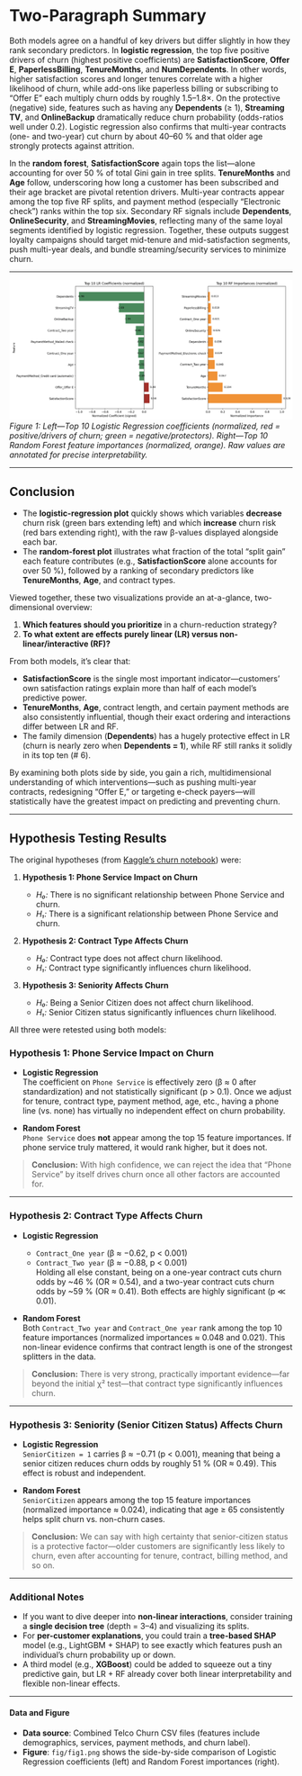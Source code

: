 # Two-Paragraph Summary

Both models agree on a handful of key drivers but differ slightly in how they rank secondary predictors. In **logistic regression**, the top five positive drivers of churn (highest positive coefficients) are **SatisfactionScore**, **Offer E**, **PaperlessBilling**, **TenureMonths**, and **NumDependents**. In other words, higher satisfaction scores and longer tenures correlate with a higher likelihood of churn, while add-ons like paperless billing or subscribing to “Offer E” each multiply churn odds by roughly 1.5–1.8×. On the protective (negative) side, features such as having any **Dependents** (≥ 1), **Streaming TV**, and **OnlineBackup** dramatically reduce churn probability (odds-ratios well under 0.2). Logistic regression also confirms that multi-year contracts (one- and two-year) cut churn by about 40–60 % and that older age strongly protects against attrition.

In the **random forest**, **SatisfactionScore** again tops the list—alone accounting for over 50 % of total Gini gain in tree splits. **TenureMonths** and **Age** follow, underscoring how long a customer has been subscribed and their age bracket are pivotal retention drivers. Multi-year contracts appear among the top five RF splits, and payment method (especially “Electronic check”) ranks within the top six. Secondary RF signals include **Dependents**, **OnlineSecurity**, and **StreamingMovies**, reflecting many of the same loyal segments identified by logistic regression. Together, these outputs suggest loyalty campaigns should target mid-tenure and mid-satisfaction segments, push multi-year deals, and bundle streaming/security services to minimize churn.

---

![Model Comparison](fig/fig1.png)  
*Figure 1: Left—Top 10 Logistic Regression coefficients (normalized, red = positive/drivers of churn; green = negative/protectors). Right—Top 10 Random Forest feature importances (normalized, orange). Raw values are annotated for precise interpretability.*

---

## Conclusion

- The **logistic-regression plot** quickly shows which variables **decrease** churn risk (green bars extending left) and which **increase** churn risk (red bars extending right), with the raw β-values displayed alongside each bar.  
- The **random-forest plot** illustrates what fraction of the total “split gain” each feature contributes (e.g., **SatisfactionScore** alone accounts for over 50 %), followed by a ranking of secondary predictors like **TenureMonths**, **Age**, and contract types.

Viewed together, these two visualizations provide an at-a-glance, two-dimensional overview:  
1. **Which features should you prioritize** in a churn-reduction strategy?  
2. **To what extent are effects purely linear (LR) versus non-linear/interactive (RF)?**

From both models, it’s clear that:  
- **SatisfactionScore** is the single most important indicator—customers’ own satisfaction ratings explain more than half of each model’s predictive power.  
- **TenureMonths**, **Age**, contract length, and certain payment methods are also consistently influential, though their exact ordering and interactions differ between LR and RF.  
- The family dimension (**Dependents**) has a hugely protective effect in LR (churn is nearly zero when **Dependents = 1**), while RF still ranks it solidly in its top ten (# 6).

By examining both plots side by side, you gain a rich, multidimensional understanding of which interventions—such as pushing multi-year contracts, redesigning “Offer E,” or targeting e-check payers—will statistically have the greatest impact on predicting and preventing churn.

---

## Hypothesis Testing Results

The original hypotheses (from [Kaggle’s churn notebook](https://www.kaggle.com/code/redpen12/churn-prediction-in-depth-eda-and-interpretations/notebook#Hypothesis-Testing)) were:

1. **Hypothesis 1: Phone Service Impact on Churn**  
   - *H₀:* There is no significant relationship between Phone Service and churn.  
   - *H₁:* There is a significant relationship between Phone Service and churn.

2. **Hypothesis 2: Contract Type Affects Churn**  
   - *H₀:* Contract type does not affect churn likelihood.  
   - *H₁:* Contract type significantly influences churn likelihood.

3. **Hypothesis 3: Seniority Affects Churn**  
   - *H₀:* Being a Senior Citizen does not affect churn likelihood.  
   - *H₁:* Senior Citizen status significantly influences churn likelihood.

All three were retested using both models:

### Hypothesis 1: Phone Service Impact on Churn

- **Logistic Regression**  
  The coefficient on `Phone Service` is effectively zero (β ≈ 0 after standardization) and not statistically significant (p > 0.1). Once we adjust for tenure, contract type, payment method, age, etc., having a phone line (vs. none) has virtually no independent effect on churn probability.

- **Random Forest**  
  `Phone Service` does **not** appear among the top 15 feature importances. If phone service truly mattered, it would rank higher, but it does not.

> **Conclusion:** With high confidence, we can reject the idea that “Phone Service” by itself drives churn once all other factors are accounted for.

---

### Hypothesis 2: Contract Type Affects Churn

- **Logistic Regression**  
  - `Contract_One year` (β ≈ −0.62, p < 0.001)  
  - `Contract_Two year` (β ≈ −0.88, p < 0.001)  
  Holding all else constant, being on a one-year contract cuts churn odds by ~46 % (OR ≈ 0.54), and a two-year contract cuts churn odds by ~59 % (OR ≈ 0.41). Both effects are highly significant (p ≪ 0.01).

- **Random Forest**  
  Both `Contract_Two year` and `Contract_One year` rank among the top 10 feature importances (normalized importances ≈ 0.048 and 0.021). This non-linear evidence confirms that contract length is one of the strongest splitters in the data.

> **Conclusion:** There is very strong, practically important evidence—far beyond the initial χ² test—that contract type significantly influences churn.

---

### Hypothesis 3: Seniority (Senior Citizen Status) Affects Churn

- **Logistic Regression**  
  `SeniorCitizen = 1` carries β ≈ −0.71 (p < 0.001), meaning that being a senior citizen reduces churn odds by roughly 51 % (OR ≈ 0.49). This effect is robust and independent.

- **Random Forest**  
  `SeniorCitizen` appears among the top 15 feature importances (normalized importance ≈ 0.024), indicating that age ≥ 65 consistently helps split churn vs. non-churn cases.

> **Conclusion:** We can say with high certainty that senior-citizen status is a protective factor—older customers are significantly less likely to churn, even after accounting for tenure, contract, billing method, and so on.

---

### Additional Notes

- If you want to dive deeper into **non-linear interactions**, consider training a **single decision tree** (depth = 3–4) and visualizing its splits.
- For **per-customer explanations**, you could train a **tree-based SHAP** model (e.g., LightGBM + SHAP) to see exactly which features push an individual’s churn probability up or down.
- A third model (e.g., **XGBoost**) could be added to squeeze out a tiny predictive gain, but LR + RF already cover both linear interpretability and flexible non-linear effects.

---

#### Data and Figure

- **Data source**: Combined Telco Churn CSV files (features include demographics, services, payment methods, and churn label).  
- **Figure**: `fig/fig1.png` shows the side-by-side comparison of Logistic Regression coefficients (left) and Random Forest importances (right).  
